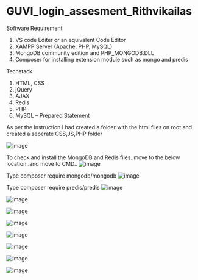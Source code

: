 # GUVI_login_assesment_Rithvikailas

Software Requirement

1. VS code Editer or an equivalent Code Editor
1. XAMPP Server (Apache, PHP, MySQL)
2. MongoDB community edition and PHP_MONGODB.DLL
3. Composer for installing extension module such as mongo and predis

Techstack

1. HTML, CSS
2. jQuery
3. AJAX
4. Redis
5. PHP
6. MySQL – Prepared Statement



As per the Instruction I had created a folder with the html files on root and created a seperate CSS,JS,PHP folder

 ![image](https://user-images.githubusercontent.com/115399211/228188449-c029df2c-c77f-48a6-9fee-a44a710d9fad.png)




To check and install the MongoDB and Redis files..move to the below location..and move to CMD..
![image](https://user-images.githubusercontent.com/115399211/228195044-2e4755a3-f282-4378-98f5-8b608a83225f.png)

Type composer require mongodb/mongodb
![image](https://user-images.githubusercontent.com/115399211/228195855-956004d6-7714-49a4-912e-11e6882aab28.png)

Type composer require predis/predis
![image](https://user-images.githubusercontent.com/115399211/228196072-c16f29f0-59ec-4f64-9aa1-c0c5ca8d8740.png)



![image](https://user-images.githubusercontent.com/115399211/228190250-44e1beac-d523-4d03-af94-9c222897ede5.png)

![image](https://user-images.githubusercontent.com/115399211/228190515-7522f045-41ca-475a-8278-08ccd2ba74fd.png)

![image](https://user-images.githubusercontent.com/115399211/228190682-04580f44-d41f-48a9-a9df-9a6695088c25.png)

![image](https://user-images.githubusercontent.com/115399211/228191149-056d7346-2afc-4089-9b8d-4d95af32e47c.png)

![image](https://user-images.githubusercontent.com/115399211/228189197-d71c7616-0e2c-48bc-a9f1-13506e6bcfa5.png)

![image](https://user-images.githubusercontent.com/115399211/228188841-50bbe7cd-6230-40f2-a25f-1f6c2b9901b6.png)


![image](https://user-images.githubusercontent.com/115399211/228189077-c50aa76d-5fe5-4096-ad3e-e72b02a4dd0d.png)

